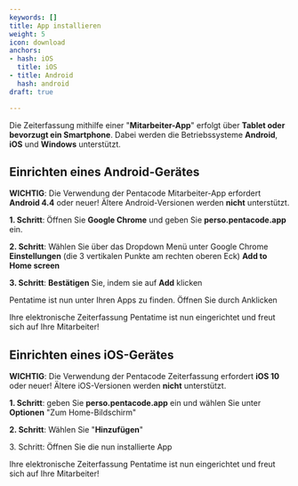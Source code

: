 ```yaml
---
keywords: []
title: App installieren
weight: 5
icon: download
anchors:
- hash: iOS
  title: iOS
- title: Android
  hash: android
draft: true

---
```


Die Zeiterfassung mithilfe einer "**Mitarbeiter-App**" erfolgt über **Tablet oder bevorzugt ein Smartphone**. Dabei werden die Betriebssysteme **Android**, **iOS** und **Windows** unterstützt.

## Einrichten eines Android-Gerätes

**WICHTIG**: Die Verwendung der Pentacode Mitarbeiter-App erfordert **Android 4.4** oder neuer! Ältere Android-Versionen werden **nicht** unterstützt.

**1. Schritt**: Öffnen Sie **Google Chrome** und geben Sie **perso.pentacode.app** ein.

**2. Schritt**: Wählen Sie über das Dropdown Menü unter Google Chrome **Einstellungen** (die 3 vertikalen Punkte am rechten oberen Eck) **Add to Home screen**

**3. Schritt**: **Bestätigen** Sie, indem sie auf **Add** klicken

Pentatime ist nun unter Ihren Apps zu finden. Öffnen Sie durch Anklicken

Ihre elektronische Zeiterfassung Pentatime ist nun eingerichtet und freut sich auf Ihre Mitarbeiter!

## Einrichten eines iOS-Gerätes

**WICHTIG**: Die Verwendung der Pentacode Zeiterfassung erfordert **iOS 10** oder neuer! Ältere iOS-Versionen werden **nicht** unterstützt.

**1. Schritt**: geben Sie **perso.pentacode.app** ein und wählen Sie unter **Optionen** "Zum Home-Bildschirm"

**2. Schritt**: Wählen Sie "**Hinzufügen**"

3\. Schritt: Öffnen Sie die nun installierte App

Ihre elektronische Zeiterfassung Pentatime ist nun eingerichtet und freut sich auf Ihre Mitarbeiter!